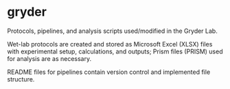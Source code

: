 # gryder

Protocols, pipelines, and analysis scripts used/modified in the Gryder Lab. 

Wet-lab protocols are created and stored as Microsoft Excel (XLSX) files with experimental setup, calculations, and outputs; Prism files (PRISM) used for analysis are as necessary. 

README files for pipelines contain version control and implemented file structure. 

